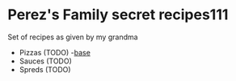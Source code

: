 # Perez's Family secret recipes111

Set of recipes as given by my grandma

- Pizzas   (TODO)
  -[base](pizzas/base.md)
- Sauces   (TODO)
- Spreds   (TODO)
